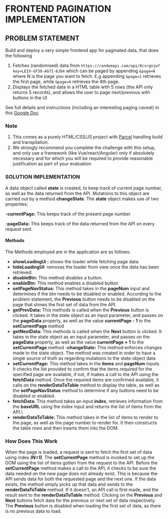 # FRONTEND PAGINATION IMPLEMENTATION

## PROBLEM STATEMENT

Build and deploy a very simple frontend app for paginated data, that does the following

1.  Fetches (randomised) data from `https://randomapi.com/api/8csrgnjw?key=LEIX-GF3O-AG7I-6J84` which can be paged by appending `&page=N` where N is the page you want to fetch. E.g appending `&page=1` retrieves the first page, while `&page=4` retrieves the 4th page.
2.  Displays the fetched data in a HTML table with 5 rows (the API only returns 5 records), and allows the user to page next/previous with buttons in the UI

See full details and instructions (including an interesting paging caveat) in this [Google Doc](https://docs.google.com/document/d/1hGXXPykXqO6b9Z2pm55-2T83AIA39cQ3FQxtbGkoR5Y)

### Note

1.  This comes as a purely HTML/CSS/JS project with [Parcel](https://parceljs.org/docs/) handling build and transpilation. 
2.  We strongly recommend you complete the challenge with this setup, and only use a framework (like Vue/react/Angular) only if absolutely necessary and for which you will be required to provide reasonable justification as part of your evaluation

### SOLUTION IMPLEMENTATION

A data object called **state** is created, to keep track of current page number, as well as the data returned from the API. Mutations to this object are carried out by a method **changeState**. The **state** object makes use of two properties:

-**currentPage:** This keeps track of the present page number

-**pageData:** This keeps track of the data returned from the API on every request sent.

#### Methods

The Methods employed are in the application are as follows:

  - **showLoadingUi :**  shows the loader while fetching page data.
  - **hideLoadingUI:**  removes the loader from view once the data has been retrieved.
  - **disableBtn:** This method disables a button.
  - **enableBtn:** This method enables a disabled button
  - **setPageNavStatus:** This method takes in the **pageNum** input and determines if the btn needs to be disabled or enabled. According to the problem statement, the **Previous** button needs to be disabled on the page that shows the first set of data from the API.
  - **getPrevData:** This methods is called when the **Previous** button is clicked. It takes in the state object as an input parameter, and passes on the **pageData** property, as well as the value **currentPage - 1** to the **setCurrentPage** method
  - **getNextData:** This methods is called when the **Next** button is clicked. It takes in the state object as an input parameter, and passes on the **pageData** property, as well as the value **currentPage + 1** to the **setCurrentPage** method
  -**changeState:**  This method enforces changes made to the state object. The method was created in order to have a single source of truth as regarding mutations to the state object data
  - **setCurrentPage:** This method takes in the **items** and **pageNum** inputs. It checks the list provided to confirm that the items required for the specified page are available, if not, if makes a call to the API using the **fetchData** method. Once the required items are confirmed available, it calls on the **renderDataToTable** method to display the table, as well as the **setPageNavStatus** method to determine if any buttons need to be disabled or enabled.
  - **fetchData:** This method takes an input **index**, retrieves information from the **baseURL** using the index input and returns the list of items from the API.\
  - **renderDataToTable:** This method takes in the list of items to render to the page, as well as the page number to render for. It then constructs the table rows and then inserts them into the DOM.
 
### How Does This Work
When the page is loaded, a request is sent to fetch the first set of data using index ***(N=1)***.
The **setCurrentPage** method is invoked to set up the DOM using the list of items gotten from the request to the API. Before the **setCurrentPage** method makes a call to the API, it checks to be sure the data needed on the new page does not already exist. This is because the API sends data for both the requested page and the next one. If the data exists, the method simply picks up that data and sends to the **renderDataToTable** method. If it doesn't, an API call is first made, and the result sent to the **renderDataToTable** method.
Clicking on the **Previous** and **Next** buttons fetch data for the previous or next set of data respectively. The **Previous** button is disabled when loading the first set of data, as there is no previous data to load.
